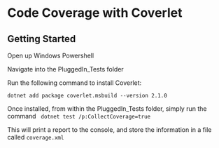 # Code Coverage with Coverlet

## Getting Started

Open up Windows Powershell

Navigate into the PluggedIn_Tests folder

Run the following command to install Coverlet:

` dotnet add package coverlet.msbuild --version 2.1.0 `

Once installed, from within the PluggedIn_Tests folder, simply run the command
` dotnet test /p:CollectCoverage=true`

This will print a report to the console, and store the information in a file called `coverage.xml`